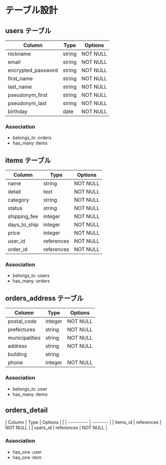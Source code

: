 # テーブル設計

## users テーブル

| Column                     | Type    | Options  |
| -----------------          | ------- | -------- |
| nickname                   | string  | NOT NULL |
| email                      | string  | NOT NULL |
| encrypted_password         | string  | NOT NULL |
| first_name                 | string  | NOT NULL |
| last_name                  | string  | NOT NULL |
| pseudonym_first            | string  | NOT NULL |
| pseudonym_last             | string  | NOT NULL |
| birthday                   | date    | NOT NULL |

### Association

- belongs_to :orders
- has_many :items

## items テーブル

| Column       | Type       | Options  |
| ------------ | ---------- | -------- |
| name         | string     | NOT NULL |
| detail       | text       | NOT NULL |
| category     | string     | NOT NULL |
| status       | string     | NOT NULL |
| shipping_fee | integer    | NOT NULL |
| days_to_ship | integer    | NOT NULL |
| price        | integer    | NOT NULL |
| user_id      | references | NOT NULL |
| order_id     | references | NOT NULL |

### Association

- belongs_to :users
- has_many :orders

## orders_address テーブル

| Column         | Type    | Options  |
| -------------- | ------- | -------- |
| postal_code    | integer | NOT NULL |
| prefectures    | string  | NOT NULL |
| municipalities | string  | NOT NULL |
| address        | string  | NOT NULL |
| building       | string  |          |
| phone          | integer | NOT NULL |

### Association

- belongs_to :user
- has_many :items

## orders_detail

| Column   | Type       | Options  |
|          | ---------- | -------- |
| items_id | references | NOT NULL |
| users_id | references | NOT NULL |

### Association

- has_one :user
- has_one :item